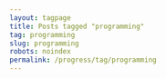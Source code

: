 ```yaml
---
layout: tagpage
title: Posts tagged "programming"
tag: programming
slug: programming
robots: noindex
permalink: /progress/tag/programming
---
```

